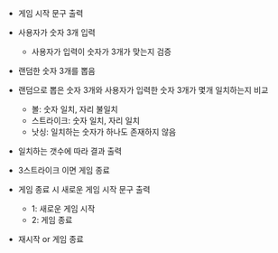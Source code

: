 - 게임 시작 문구 출력
- 사용자가 숫자 3개 입력<br>
    - 사용자가 입력이 숫자가 3개가 맞는지 검증


- 랜덤한 숫자 3개를 뽑음
- 랜덤으로 뽑은 숫자 3개와 사용자가 입력한 숫자 3개가 몇개 일치하는지 비교
    - 볼: 숫자 일치, 자리 불일치
    - 스트라이크: 숫자 일치, 자리 일치
    - 낫싱: 일치하는 숫자가 하나도 존재하지 않음
- 일치하는 갯수에 따라 결과 출력


- 3스트라이크 이면 게임 종료
- 게임 종료 시 새로운 게임 시작 문구 출력
    - 1: 새로운 게임 시작
    - 2: 게임 종료
- 재시작 or 게임 종료